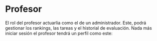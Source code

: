 # Profesor 

El rol del profesor actuarlia como el de un administrador. Este, podrá gestionar los rankings, las tareas y  el historial de evaluación. Nada más iniciar sesión el profesor tendrá un perfil como este:

